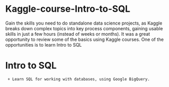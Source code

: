 # Kaggle-course-Intro-to-SQL

Gain the skills you need to do standalone data science projects, as Kaggle breaks down complex topics into key process components, 
gaining usable skills in just a few hours (instead of weeks or months).
It was a great opportunity to review some of the basics using Kaggle courses. One of the opportunities is to learn Intro to SQL

# Intro to SQL

     + Learn SQL for working with databases, using Google BigQuery.
